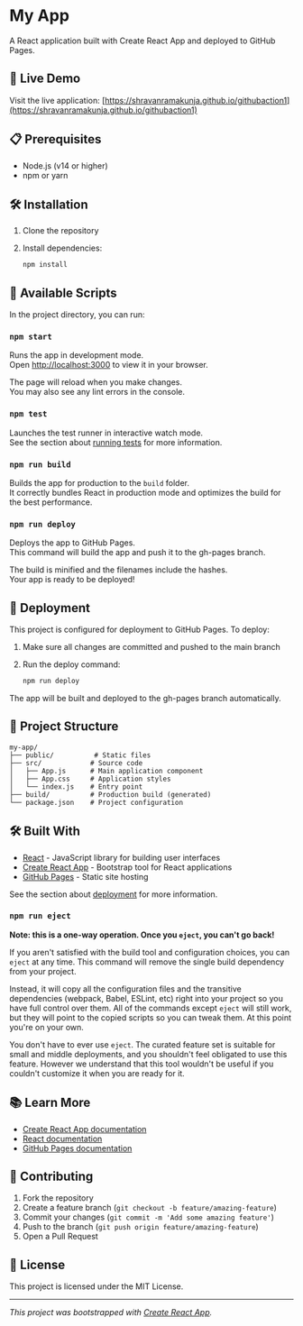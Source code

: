 # My App

A React application built with Create React App and deployed to GitHub Pages.

## 🚀 Live Demo

Visit the live application: [https://shravanramakunja.github.io/githubaction1](https://shravanramakunja.github.io/githubaction1)

## 📋 Prerequisites

- Node.js (v14 or higher)
- npm or yarn

## 🛠️ Installation

1. Clone the repository
2. Install dependencies:

   ```bash
   npm install
   ```

## 🔧 Available Scripts

In the project directory, you can run:

### `npm start`

Runs the app in development mode.\
Open [http://localhost:3000](http://localhost:3000) to view it in your browser.

The page will reload when you make changes.\
You may also see any lint errors in the console.

### `npm test`

Launches the test runner in interactive watch mode.\
See the section about [running tests](https://facebook.github.io/create-react-app/docs/running-tests) for more information.

### `npm run build`

Builds the app for production to the `build` folder.\
It correctly bundles React in production mode and optimizes the build for the best performance.

### `npm run deploy`

Deploys the app to GitHub Pages.\
This command will build the app and push it to the gh-pages branch.

The build is minified and the filenames include the hashes.\
Your app is ready to be deployed!

## 🚀 Deployment

This project is configured for deployment to GitHub Pages. To deploy:

1. Make sure all changes are committed and pushed to the main branch
2. Run the deploy command:

   ```bash
   npm run deploy
   ```

The app will be built and deployed to the gh-pages branch automatically.

## 📁 Project Structure

```text
my-app/
├── public/          # Static files
├── src/            # Source code
│   ├── App.js      # Main application component
│   ├── App.css     # Application styles
│   └── index.js    # Entry point
├── build/          # Production build (generated)
└── package.json    # Project configuration
```

## 🛠️ Built With

- [React](https://reactjs.org/) - JavaScript library for building user interfaces
- [Create React App](https://github.com/facebook/create-react-app) - Bootstrap tool for React applications
- [GitHub Pages](https://pages.github.com/) - Static site hosting

See the section about [deployment](https://facebook.github.io/create-react-app/docs/deployment) for more information.

### `npm run eject`

**Note: this is a one-way operation. Once you `eject`, you can't go back!**

If you aren't satisfied with the build tool and configuration choices, you can `eject` at any time. This command will remove the single build dependency from your project.

Instead, it will copy all the configuration files and the transitive dependencies (webpack, Babel, ESLint, etc) right into your project so you have full control over them. All of the commands except `eject` will still work, but they will point to the copied scripts so you can tweak them. At this point you're on your own.

You don't have to ever use `eject`. The curated feature set is suitable for small and middle deployments, and you shouldn't feel obligated to use this feature. However we understand that this tool wouldn't be useful if you couldn't customize it when you are ready for it.

## 📚 Learn More

- [Create React App documentation](https://facebook.github.io/create-react-app/docs/getting-started)
- [React documentation](https://reactjs.org/)
- [GitHub Pages documentation](https://docs.github.com/en/pages)

## 🤝 Contributing

1. Fork the repository
2. Create a feature branch (`git checkout -b feature/amazing-feature`)
3. Commit your changes (`git commit -m 'Add some amazing feature'`)
4. Push to the branch (`git push origin feature/amazing-feature`)
5. Open a Pull Request

## 📄 License

This project is licensed under the MIT License.

---

*This project was bootstrapped with [Create React App](https://github.com/facebook/create-react-app).*
